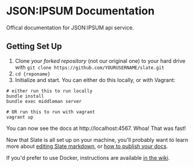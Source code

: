 # JSON:IPSUM Documentation
Offical documentation for JSON:IPSUM api service.

## Getting Set Up

1. Clone *your forked repository* (not our original one) to your hard drive with `git clone https://github.com/YOURUSERNAME/slate.git`
2. `cd {reponame}`
3. Initialize and start. You can either do this locally, or with Vagrant:

```shell
# either run this to run locally
bundle install
bundle exec middleman server

# OR run this to run with vagrant
vagrant up
```

You can now see the docs at http://localhost:4567. Whoa! That was fast!

Now that Slate is all set up on your machine, you'll probably want to learn more about [editing Slate markdown](https://github.com/lord/slate/wiki/Markdown-Syntax), or [how to publish your docs](https://github.com/lord/slate/wiki/Deploying-Slate).

If you'd prefer to use Docker, instructions are available [in the wiki](https://github.com/lord/slate/wiki/Docker).
